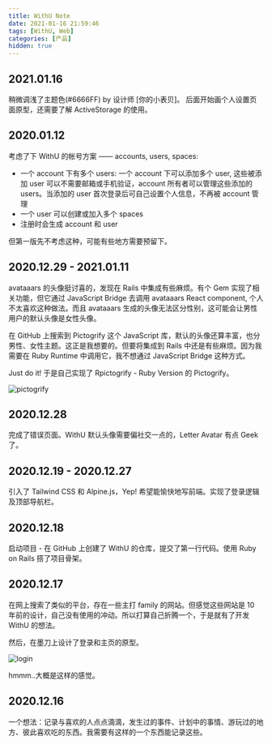```yaml
---
title: WithU Note
date: 2021-01-16 21:59:46
tags: [WithU, Web]
categories: [产品]
hidden: true
---
```


## 2021.01.16

稍微调浅了主题色(#6666FF) by 设计师 [你的小表贝]。 后面开始画个人设置页面原型，还需要了解 ActiveStorage 的使用。

## 2020.01.12

考虑了下 WithU 的帐号方案 —— accounts, users, spaces:
- 一个 account 下有多个 users: 一个 account 下可以添加多个 user, 这些被添加 user 可以不需要邮箱或手机验证，account 所有者可以管理这些添加的 users。当添加的 user 首次登录后可自己设置个人信息，不再被 account 管理
- 一个 user 可以创建或加入多个 spaces
- 注册时会生成 account 和 user

但第一版先不考虑这种，可能有些地方需要预留下。

## 2020.12.29 - 2021.01.11

avataaars 的头像挺讨喜的，发现在 Rails 中集成有些麻烦。有个 Gem 实现了相关功能，但它通过 JavaScript Bridge 去调用 avataaars React component, 个人不太喜欢这种做法。而且 avataaars 生成的头像无法区分性别，这可能会让男性用户的默认头像是女性头像。

在 GitHub 上搜索到 Pictogrify 这个 JavaScript 库，默认的头像还算丰富，也分男性、女性主题。这正是我想要的。但要将集成到 Rails 中还是有些麻烦。因为我需要在 Ruby Runtime 中调用它，我不想通过 JavaScript Bridge 这种方式。

Just do it! 于是自己实现了 Rpictogrify - Ruby Version 的 Pictogrify。

![pictogrify](https://camo.githubusercontent.com/9bb9f306dec702869b08a8410aa3f42d56a1d66d512804eb3b599872dd790422/68747470733a2f2f692e696d6775722e636f6d2f56375763726f582e706e67)

## 2020.12.28

完成了错误页面。WithU 默认头像需要偏社交一点的，Letter Avatar 有点 Geek 了。

## 2020.12.19 - 2020.12.27

引入了 Tailwind CSS 和 Alpine.js，Yep! 希望能愉快地写前端。实现了登录逻辑及顶部导航栏。

## 2020.12.18

启动项目 - 在 GitHub 上创建了 WithU 的仓库，提交了第一行代码。使用 Ruby on Rails 搭了项目骨架。

## 2020.12.17

在网上搜索了类似的平台，存在一些主打 family 的网站。但感觉这些网站是 10 年前的设计，自己没有使用的冲动。所以打算自己折腾一个，于是就有了开发 WithU 的想法。

然后，在墨刀上设计了登录和主页的原型。

![login](https://user-images.githubusercontent.com/19590194/104814686-49454500-584b-11eb-8697-bd16525d6caa.png)

hmmm..大概是这样的感觉。

## 2020.12.16

一个想法：记录与喜欢的人点点滴滴，发生过的事件、计划中的事情、游玩过的地方、彼此喜欢吃的东西。我需要有这样的一个东西能记录这些。
